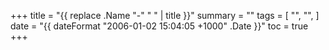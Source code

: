 +++
title = "{{ replace .Name "-" " " | title }}"
summary = ""
tags = [
    "",
    "",
]
date = "{{ dateFormat "2006-01-02 15:04:05 +1000" .Date }}"
toc = true
+++
